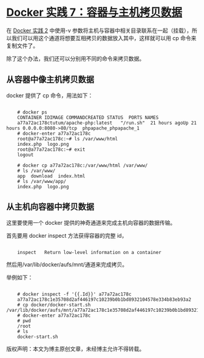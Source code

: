 # [Docker 实践 7：容器与主机拷贝数据](http://blog.csdn.net/lincyang/article/details/44176569)

在 [Docker 实践 2](http://blog.csdn.net/lincyang/article/details/43450999) 中使用-v 参数将主机与容器中相关目录联系在一起（挂载），所以我们可以用这个通道将想要互相拷贝的数据放入其中，这样就可以用 cp 命令来复制文件了。

除了这个办法，我们还可以分别用不同的命令来拷贝数据。

## 从容器中像主机拷贝数据

docker 提供了 cp 命令，用法如下：

```

    # docker ps
    CONTAINER IDIMAGE COMMANDCREATED STATUS  PORTS NAMES
    a77a72ac178ctutum/apache-php:latest   "/run.sh"  21 hours agoUp 21 hours 0.0.0.0:8080->80/tcp  phpapache_phpapache_1
    # docker-enter a77a72ac178c
    root@a77a72ac178c:~# ls /var/www/html
    index.php  logo.png
    root@a77a72ac178c:~# exit
    logout
    
    # docker cp a77a72ac178c:/var/www/html /var/www/
    # ls /var/www/
    app  download  index.html
    # ls /var/www/app/
    index.php  logo.png

```

## 从主机向容器中拷贝数据

这里要使用一个 docker 提供的神奇通道来完成主机向容器的数据传输。 

首先要用 docker inspect 方法获得容器的完整 id，

```

    inspect   Return low-level information on a container

```

然后用/var/lib/docker/aufs/mnt/通道来完成拷贝。 

举例如下：

```

    # docker inspect -f '{{.Id}}' a77a72ac178c
    a77a72ac178c1e35708d2af446197c10239b0b1bd8932104578e334b83eb93a2
    # cp docker/docker-start.sh /var/lib/docker/aufs/mnt/a77a72ac178c1e35708d2af446197c10239b0b1bd8932104578e334b83eb93a2/root/
    # docker-enter a77a72ac178c
    # pwd
    /root
    # ls
    docker-start.sh

```

版权声明：本文为博主原创文章，未经博主允许不得转载。